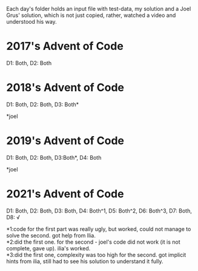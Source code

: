 Each day's folder holds an input file with test-data, my solution and a Joel Grus' solution, which is not just copied, rather, watched a video and understood his way.</br>

# 2017's Advent of Code
D1: Both, D2: Both </br>

# 2018's Advent of Code
D1: Both, D2: Both, D3: Both* </br>

*joel

# 2019's Advent of Code
D1: Both, D2: Both, D3:Both*, D4: Both </br>

*joel

# 2021's Advent of Code
D1: Both, D2: Both, D3: Both, D4: Both^1, D5: Both^2, D6: Both^3, D7: Both, D8: √</br>

*1:code for the first part was really ugly, but worked, could not manage to solve the second. got help from Ilia.</br>
*2:did the first one. for the second - joel's code did not work (it is not complete, gave up). ilia's worked.</br> 
*3:did the first one, complexity was too high for the second. got implicit hints from ilia, still had to see his solution to understand it fully.</br>
